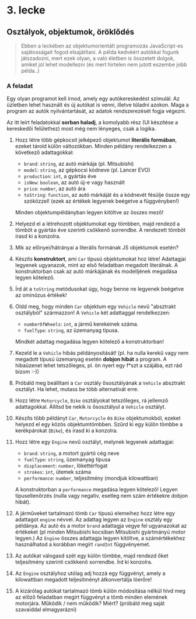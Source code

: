 # 3. lecke

## Osztályok, objektumok, öröklődés

> Ebben a leckében az objektumorientált programozás JavaScript-es sajátosságait
fogod elsajátítani. A példa kedvéért autókkal fogunk játszadozni, mert ezek
olyan, a való életben is összetett dolgok, amiket jól lehet modellezni (és mert
hirtelen nem jutott eszembe jobb példa..)

### A feladat

Egy olyan programot kell írnod, amely egy autókereskedést szimulál. Az üzletben
lehet használt és új autókat is venni, illetve túladni azokon. Maga a program
az autók nyilvántartását, az adatok rendszerezését fogja végezni.

Az itt leírt feladatokkal **sorban haladj**, a komolyabb rész (UI készítése a
kereskedői felülethez) most még nem lényeges, csak a logika.

1. Hozz létre több gépkocsit jelképező objektumot **literális formában**, ezeket
tárold külön változókban. Minden példány rendelkezzen a következő adattagokkal:

    + `brand`: `string`, az autó márkája (pl. Mitsubishi)
    + `model`: `string`, az gépkocsi kódneve (pl. Lancer EVO)
    + `production`: `int`, a gyártás éve
    + `isNew`: `boolean`, az autó új-e vagy használt
    + `price`: `number`, az autó ára
    + `toString`: `function`, az autó márkáját és a kódnevét fésülje össze egy
    szóközzel! (ezek az értékek legyenek beégetve a függvényben!)
    
    Minden objektumpéldányban legyen kitöltve az összes mező!

2. Helyezd el a létrehozott objektumokat egy tömbben, majd rendezd a tömböt a
gyártás éve szerinti csökkenő sorrendbe. A rendezett tömböt írasd ki a konzolra.

3. Mik az előnyei/hátrányai a literális formának JS objektumok esetén?

4. Készíts **konstruktort**, ami `Car` típusú objektumokat hoz létre! Adattagjai
legyenek ugyanazok, mint az első feladatban megadott literálnak. A konstruktorban
csak az autó márkájának és modelljének megadása legyen kötelező.

5. Írd át a `toString` metódusokat úgy, hogy benne ne legyenek beégetve az
ominózus értékek!

6. Oldd meg, hogy minden `Car` objektum egy `Vehicle` nevű "absztrakt osztályból"
származzon! A `Vehicle` két adattaggal rendelkezzen:

    + `numberOfWheels`: `int`, a jármű kerekeinek száma.
    + `fuelType`: `string`, az üzemanyag típusa.
    
    Mindkét adattag megadása legyen kötelező a konstruktorban!

7. Kezeld le a `Vehicle` hibás példányosítását! (pl. ha nulla kerekű vagy nem
megadott típusú üzemanyag esetén **dobjon hibát** a program. A hibaüzenet lehet
tetszőleges, pl. ön nyert egy f*szt a szájába, ezt rád bízom :-))

8. Próbáld meg beállítani a `Car` osztály ősosztályának a `Vehicle` absztrakt
osztályt. Ha lehet, mutass be több alternatívát erre.

9. Hozz létre `Motorcycle`, `Bike` osztályokat tetszőleges, rá jellemző
adattagokkal. Állítsd be nekik is ősosztályul a `Vehicle` osztályt.

10. Készíts több példányt `Car`, `Motorcycle` és `Bike` objektumokból, ezeket
helyezd el egy közös objektumtömbben. Szűrd ki egy külön tömbbe a kerékpárokat
(`Bike`), és írasd ki a konzolra.

11. Hozz létre egy `Engine` nevű osztályt, melynek legyenek adattagjai:

    + `brand`: `string`, a motort gyártó cég neve
    + `fuelType`: `string`, üzemanyag típusa
    + `displacement`: `number`, lökettérfogat
    + `strokes`: `int`, ütemek száma
    + `performance`: `number`, teljesítmény (mondjuk kilowattban)
    
    A konstruktorban a `performance` megadása legyen kötelező! Legyen
    típusellenőrzés (nulla vagy negatív, esetleg nem szám értékekre dobjon hibát).

12. A járműveket tartalmazó tömb `Car` típusú elemeihez hozz létre egy adattagot
`engine` névvel. Az adattag legyen az `Engine` osztály egy példánya. Az autó és
a motor `brand` adattagja vegye fel ugyanazokat az értékeket (pl minden Mitsubishi
kocsiban Mitsubishi gyártmányú motor legyen.) Az `Engine` összes adattagja legyen
kitöltve, a számértékekhez használhatod a korábban megírt `randInt` függvényemet.

13. Az autókat válogasd szét egy külön tömbbe, majd rendezd őket teljesítmény
szerinti csökkenő sorrendbe. Írd ki konzolra.

14. Az `Engine` osztályhoz utólag adj hozzá egy függvényt, amely a kilowattban
megadott teljesítményt átkonvertálja lóerőre!

15. A kizárólag autókat tartalmazó tömb külön módosítása nélkül hívd meg az előző
feladatban megírt függvényt a tömb minden elemének motorjára. Működik / nem
működik? Miért? (próbáld meg saját szavaiddal elmagyarázni)
